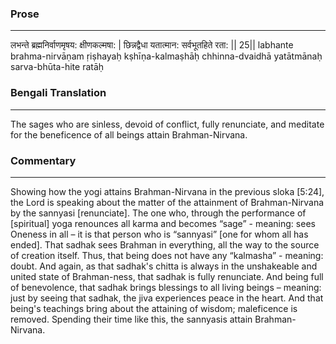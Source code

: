 ### Prose 
 --- 
लभन्ते ब्रह्मनिर्वाणमृषय: क्षीणकल्मषा: |
छिन्नद्वैधा यतात्मान: सर्वभूतहिते रता: || 25||
labhante brahma-nirvāṇam ṛiṣhayaḥ kṣhīṇa-kalmaṣhāḥ
chhinna-dvaidhā yatātmānaḥ sarva-bhūta-hite ratāḥ

### Bengali Translation 
 --- 
The sages who are sinless, devoid of conflict, fully renunciate, and meditate for the beneficence of all beings attain Brahman-Nirvana.

### Commentary 
 --- 
Showing how the yogi attains Brahman-Nirvana in the previous sloka [5:24], the Lord is speaking about the matter of the attainment of Brahman-Nirvana by the sannyasi [renunciate]. The one who, through the performance of [spiritual] yoga renounces all karma and becomes “sage” - meaning: sees Oneness in all – it is that person who is “sannyasi” [one for whom all has ended]. That sadhak sees Brahman in everything, all the way to the source of creation itself. Thus, that being does not have any “kalmasha” - meaning: doubt. And again, as that sadhak's chitta is always in the unshakeable and united state of Brahman-ness, that sadhak is fully renunciate. And being full of benevolence, that sadhak brings blessings to all living beings – meaning: just by seeing that sadhak, the jiva experiences peace in the heart. And that being's teachings bring about the attaining of wisdom; maleficence is removed. Spending their time like this, the sannyasis attain Brahman-Nirvana.